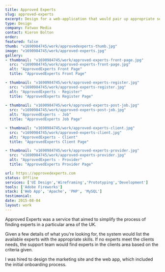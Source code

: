 ```yaml
---
title: Approved Experts
slug: approved-experts
excerpt: Design for a web-application that would pair up appropriate service providers on a per project basis.
type: Design
company: Fatwax Media
contact: Kieron Bolton
order: 
featured: false
thumb: "v1690984745/work/approvedexperts-thumb.jpg"
image: "v1690984745/work/approved-experts.jpg"
gallery:
- thumbnail: "v1690984745/work/approved-experts-front-page.jpg"
  src: "v1690984745/work/approved-experts-front-page.jpg"
  alt: "ApprovedExperts Front Page"
  title: "ApprovedExperts Front Page"

- thumbnail: "v1690984745/work/approved-experts-register.jpg"
  src: "v1690984745/work/approved-experts-register.jpg"
  alt: "ApprovedExperts - Register"
  title: "ApprovedExperts Register Page"
  
- thumbnail: "v1690984745/work/approved-experts-post-job.jpg"
  src: "v1690984745/work/approved-experts-post-job.jpg"
  alt: "ApprovedExperts - Job"
  title: "ApprovedExperts Job Page"

- thumbnail: "v1690984745/work/approved-experts-client.jpg"
  src: "v1690984745/work/approved-experts-client.jpg"
  alt: "ApprovedExperts - Client"
  title: "ApprovedExperts Client Page"

- thumbnail: "v1690984745/work/approved-experts-provider.jpg"
  src: "v1690984745/work/approved-experts-provider.jpg"
  alt: "ApprovedExperts - Provider"
  title: "ApprovedExperts Provider Page"

url: https://approvedexperts.com
status: Offline
services: ['UI Design','Wireframing','Prototyping','Development']
tools: ['Adobe Fireworks']
stack: ['Web App', 'Apache', 'PHP', 'MySQL']
testimonial: 
date: 2015-08-04
layout: work
---
```

Approved Experts was a service that aimed to simplify the process of finding experts in a particular area of the UK.

Given a few details of what you're looking for, the system would list the available experts with the appropriate skills. If no experts meet the clients needs, the support team would find experts in the clients area based on the criteria given.

I was hired to design the marketing site and the web app, which included the initial onboarding process.